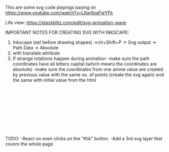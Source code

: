 This are some svg code playings basing on https://www.youtube.com/watch?v=LKwXoaFwYFk

Life view: https://stackblitz.com/edit/svg-animation-wave

IMPORTANT NOTES FOR CREATING SVG WITH INKSCAPE:
1. Inkscape (set before drawing shapes)
	->ctr+Shift+P -> Svg output -> Path Data -> Absolute
2. <g> with translate attribute
3. If strange rotations happen during animation
-make sure the path coordinates have all letters capital (which means the coordinates are absolute)
-make sure the coordinates from one anime value are created by previous value with the same no. of points (create the svg again)
and the same with initial value from the html <svg> object.


TODO:
-React on even clicks on the "Klik" button.
-Add a 3rd svg layer that covers the whole page
